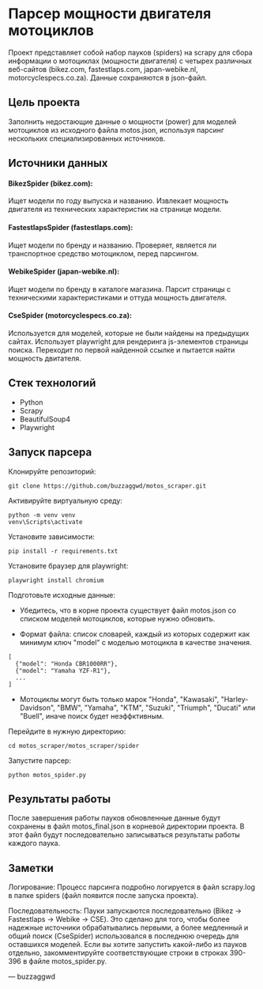 # Парсер мощности двигателя мотоциклов
Проект представляет собой набор пауков (spiders) на scrapy для сбора информации о мотоциклах (мощности двигателя) с четырех различных веб-сайтов (bikez.com, fastestlaps.com, japan-webike.nl, motorcyclespecs.co.za). Данные сохраняются в json-файл.

## Цель проекта
Заполнить недостающие данные о мощности (power) для моделей мотоциклов из исходного файла motos.json, используя парсинг нескольких специализированных источников.

## Источники данных
#### BikezSpider (bikez.com):
Ищет модели по году выпуска и названию.
Извлекает мощность двигателя из технических характеристик на странице модели.

#### FastestlapsSpider (fastestlaps.com):
Ищет модели по бренду и названию.
Проверяет, является ли транспортное средство мотоциклом, перед парсингом.

#### WebikeSpider (japan-webike.nl):
Ищет модели по бренду в каталоге магазина.
Парсит страницы с техническими характеристиками и оттуда мощность двигателя.

#### CseSpider (motorcyclespecs.co.za):
Используется для моделей, которые не были найдены на предыдущих сайтах.
Использует playwright для рендеринга js-элементов страницы поиска.
Переходит по первой найденной ссылке и пытается найти мощность двитателя.

## Стек технологий
- Python
- Scrapy
- BeautifulSoup4
- Playwright

## Запуск парсера

Клонируйте репозиторий:

```
git clone https://github.com/buzzaggwd/motos_scraper.git
```

Активируйте виртуальную среду:
```
python -m venv venv
venv\Scripts\activate
```

Установите зависимости:
```
pip install -r requirements.txt
```

Установите браузер для playwright:
```
playwright install chromium
```

Подготовьте исходные данные:

- Убедитесь, что в корне проекта существует файл motos.json со списком моделей мотоциклов, которые нужно обновить.

- Формат файла: список словарей, каждый из которых содержит как минимум ключ "model" с моделью мотоцикла в качестве значения. 

```
[
  {"model": "Honda CBR1000RR"},
  {"model": "Yamaha YZF-R1"},
  ...
]
```
- Мотоциклы могут быть только марок "Honda", "Kawasaki", "Harley-Davidson", "BMW", "Yamaha", "KTM", "Suzuki", "Triumph", "Ducati" или "Buell", иначе поиск будет неэффктивным.

Перейдите в нужную директорию:

```
cd motos_scraper/motos_scraper/spider
```

Запустите парсер:
```
python motos_spider.py
```

## Результаты работы
После завершения работы пауков обновленные данные будут сохранены в файл motos_final.json в корневой директории проекта. В этот файл будут последовательно записываться результаты работы каждого паука.

## Заметки
Логирование: Процесс парсинга подробно логируется в файл scrapy.log в папке spiders (файл появится после запуска проекта). 

Последовательность: Пауки запускаются последовательно (Bikez -> Fastestlaps -> Webike -> CSE). Это сделано для того, чтобы более надежные источники обрабатывались первыми, а более медленный и общий поиск (CseSpider) использовался в последнюю очередь для оставшихся моделей. Если вы хотите запустить какой-либо из пауков отдельно, закомментируйте соответствующие строки в строках 390-396 в файле motos_spider.py.



— buzzaggwd